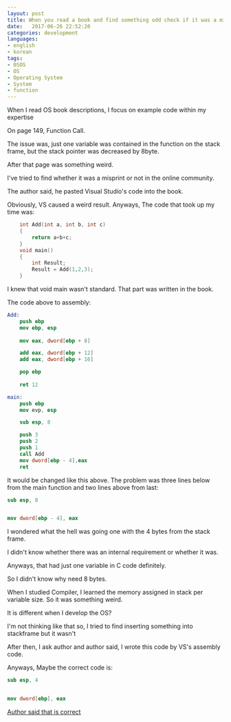```yaml
---
layout: post
title: When you read a book and find something odd check if it was a misprint
date:   2017-06-26 22:52:20        
categories: development
languages:
- english
- korean
tags:
- 0SOS
- OS
- Operating System
- System
- function
---        
```


When I read OS book descriptions, I focus on example code within my expertise

On page 149, Function Call.

The issue was, just one variable was contained in the function on the stack frame, but the stack pointer was decreased by 8byte.

After that page was something weird.

I've tried to find whether it was a misprint or not in the online community.

The author said, he pasted Visual Studio's code into the book.

Obviously, VS caused a weird result.
Anyways, The code that took up my time was:

```c
    int Add(int a, int b, int c)
    {
        return a+b+c;
    }
    void main()
    {
        int Result;
        Result = Add(1,2,3);
    }

```

I knew that void main wasn't standard.  That part was written in the book.

The code above to assembly:

```nasm
Add:
    push ebp
    mov ebp, esp
    
    mov eax, dword[ebp + 8]

    add eax, dword[ebp + 12]
    add eax, dword[ebp + 16]

    pop ebp
    
    ret 12

main:
    push ebp
    mov evp, esp

    sub esp, 8

    push 3
    push 2
    push 1
    call Add
    mov dword[ebp - 4],eax
    ret
```

It would be changed like this above. The problem was three lines below from the main function and two lines above from last:


```nasm
sub esp, 8


mov dword[ebp - 4], eax
```

I wondered what the hell was going one with the 4 bytes from the stack frame.

I didn't know whether there was an internal requirement or whether it was.

Anyways, that had just one variable in C code definitely. 

So I didn't know why need 8 bytes.

When I studied Compiler, I learned the memory assigned in stack per variable size. So it was something weird.

It is different when I develop the OS?

I'm not thinking like that so, I tried to find inserting something into stackframe but it wasn't

After then, I ask author and author said, I wrote this code by VS's assembly code. 

Anyways, Maybe the correct code is: 

```nasm
sub esp, 4


mov dword[ebp], eax
```

[Author said that is correct](http://jsandroidapp.cafe24.com/xe/6311#comment_6377)

